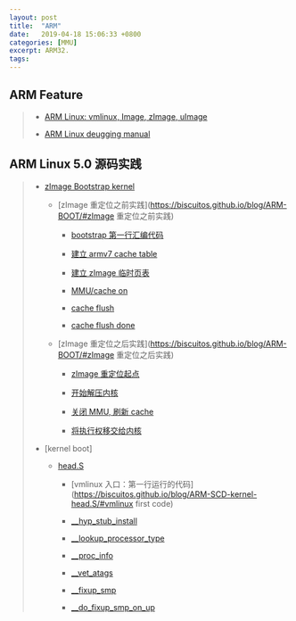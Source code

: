 ```yaml
---
layout: post
title:  "ARM"
date:   2019-04-18 15:06:33 +0800
categories: [MMU]
excerpt: ARM32.
tags:
---
```


## <span id="ARM Boot">ARM Feature</span>

> - [ARM Linux: vmlinux, Image, zImage, uImage](https://biscuitos.github.io/blog/ARM-Kernel-Image/)
>
> - [ARM Linux deugging manual](https://biscuitos.github.io/blog/BOOTASM-debuggingTools/)

## ARM Linux 5.0 源码实践

> - [zImage Bootstrap kernel](https://biscuitos.github.io/blog/ARM-BOOT/)
>
>   - [zImage 重定位之前实践](https://biscuitos.github.io/blog/ARM-BOOT/#zImage 重定位之前实践)
>
>     - [bootstrap 第一行汇编代码](https://biscuitos.github.io/blog/ARM-BOOT/#v0.0.1)
>
>     - [建立 armv7 cache table](https://biscuitos.github.io/blog/ARM-BOOT/#v0.0.2)
>
>     - [建立 zImage 临时页表](https://biscuitos.github.io/blog/ARM-BOOT/#v0.0.3)
>
>     - [MMU/cache on](https://biscuitos.github.io/blog/ARM-BOOT/#v0.0.4)
>
>     - [cache flush](https://biscuitos.github.io/blog/ARM-BOOT/#v0.0.5)
>
>     - [cache flush done](https://biscuitos.github.io/blog/ARM-BOOT/#v0.0.6)
>
>   - [zImage 重定位之后实践](https://biscuitos.github.io/blog/ARM-BOOT/#zImage 重定位之后实践)
>
>     - [zImage 重定位起点](https://biscuitos.github.io/blog/ARM-BOOT/#v0.0.7)
>
>     - [开始解压内核](https://biscuitos.github.io/blog/ARM-BOOT/#v0.0.8)
>
>     - [关闭 MMU, 刷新 cache](https://biscuitos.github.io/blog/ARM-BOOT/#v0.0.9)
>
>     - [将执行权移交给内核](https://biscuitos.github.io/blog/ARM-BOOT/#v0.1.0)
>
> - [kernel boot]
>
>   - [head.S](https://biscuitos.github.io/blog/ARM-SCD-kernel-head.S/)
>
>     - [vmlinux 入口：第一行运行的代码](https://biscuitos.github.io/blog/ARM-SCD-kernel-head.S/#vmlinux first code)
>
>     - [__hyp_stub_install](https://biscuitos.github.io/blog/ARM-SCD-kernel-head.S/#__hyp_stub_install)
>
>     - [__lookup_processor_type](https://biscuitos.github.io/blog/ARM-SCD-kernel-head.S/#__lookup_processor_type)
>
>     - [__proc_info](https://biscuitos.github.io/blog/ARM-SCD-kernel-head.S/#__proc_info)
>
>     - [__vet_atags](https://biscuitos.github.io/blog/ARM-SCD-kernel-head.S/#__vet_atags)
>
>     - [__fixup_smp](https://biscuitos.github.io/blog/ARM-SCD-kernel-head.S/#__fixup_smp)
>
>     - [__do_fixup_smp_on_up](https://biscuitos.github.io/blog/ARM-SCD-kernel-head.S/#__do_fixup_smp_on_up)
>
>
